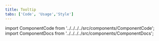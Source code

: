 ```yaml
---
title: Tooltip
tabs: ['Code', 'Usage','Style']
---
```


import ComponentCode from '../../../../src/components/ComponentCode';
import ComponentDocs from '../../../../src/components/ComponentDocs';



<ComponentCode
    name="Tooltip"
    component="tooltip" 
    variation="tooltip"
    experimental="true"
    hasReactVersion="true"
    >
</ComponentCode>
<ComponentCode
    name="Icon Tooltip"
    component="tooltip" 
    variation="tooltip--icon"
    experimental="true"
    hasReactVersion="true"
    >
</ComponentCode>
<ComponentCode
    name="Definition Tooltip"
    component="tooltip" 
    variation="tooltip--icon"
    experimental="true"
    hasReactVersion="true"
    >
</ComponentCode>

<ComponentDocs component="tooltip" experimental="true"></ComponentDocs>
